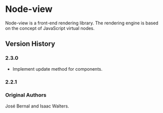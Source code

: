 # Node-view

Node-view is a front-end rendering library. The rendering engine is based on the concept of JavaScript virtual nodes.

## Version History

### 2.3.0

-   Implement update method for components.

### 2.2.1

### Original Authors

José Bernal and Isaac Walters.
